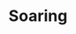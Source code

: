 ---
layout: post
title:  "Soaring"
image: https://farm4.staticflickr.com/3918/15260213816_db89607feb.jpg
thumbnail: https://farm4.staticflickr.com/3917/15197322626_5744bdc91c_n.jpg
---